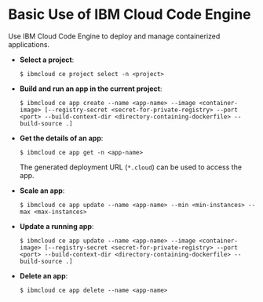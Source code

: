 # Basic Use of IBM Cloud Code Engine

Use IBM Cloud Code Engine to deploy and manage containerized applications.

* **Select a project**:

  ```console
  $ ibmcloud ce project select -n <project>
  ```

* **Build and run an app in the current project**:

  ```console
  $ ibmcloud ce app create --name <app-name> --image <container-image> [--registry-secret <secret-for-private-registry> --port <port> --build-context-dir <directory-containing-dockerfile> --build-source .]
  ```

* **Get the details of an app**:

  ```console
  $ ibmcloud ce app get -n <app-name>
  ```

  The generated deployment URL (`*.cloud`) can be used to access the app.

* **Scale an app**:

  ```console
  $ ibmcloud ce app update --name <app-name> --min <min-instances> --max <max-instances>
  ```

* **Update a running app**:

  ```console
  $ ibmcloud ce app update --name <app-name> --image <container-image> [--registry-secret <secret-for-private-registry> --port <port> --build-context-dir <directory-containing-dockerfile> --build-source .]
  ```

* **Delete an app**:

  ```console
  $ ibmcloud ce app delete --name <app-name>
  ```

